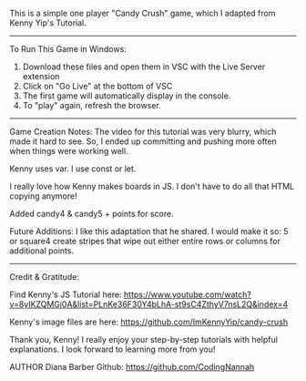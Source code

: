 This is a simple one player "Candy Crush" game, which I adapted from Kenny Yip's Tutorial.
___________________________________
To Run This Game in Windows:
1. Download these files and open them in VSC with the Live Server extension
2. Click on "Go Live" at the bottom of VSC
3. The first game will automatically display in the console.
4. To "play" again, refresh the browser.
____________________________________
Game Creation Notes:
The video for this tutorial was very blurry, which made it hard to see. So, I ended up committing and pushing more often when things were working well.

Kenny uses var. I use const or let.

I really love how Kenny makes boards in JS. I don't have to do all that HTML copying anymore!

Added candy4 & candy5 + points for score.

Future Additions: 
I like this adaptation that he shared. I would make it so: 5 or square4 create stripes that wipe out either entire rows or columns for additional points.

____________________________________
Credit & Gratitude:

Find Kenny's JS Tutorial here:
https://www.youtube.com/watch?v=8yIKZQMGi0A&list=PLnKe36F30Y4bLhA-st9sC4ZthyV7nsL2Q&index=4

Kenny's image files are here:
https://github.com/ImKennyYip/candy-crush

Thank you, Kenny! 
I really enjoy your step-by-step tutorials with helpful explanations. I look forward to learning more from you!

AUTHOR Diana Barber Github: https://github.com/CodingNannah